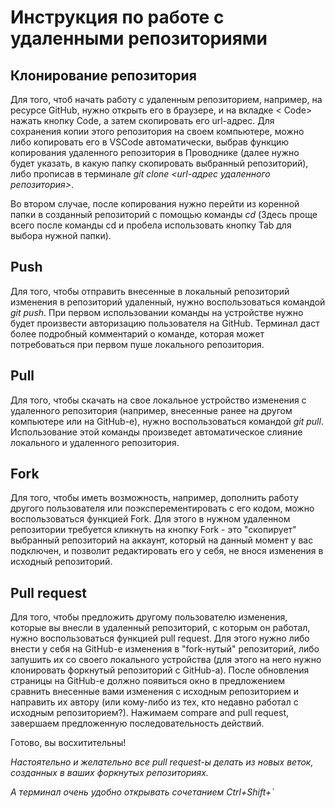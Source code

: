 # Инструкция по работе с удаленными репозиториями

## Клонирование репозитория

Для того, чтоб начать работу с удаленным репозиторием, например, на ресурсе GitHub, нужно открыть его в браузере, и на вкладке < Code> нажать кнопку Code, а затем скопировать его url-адрес. Для сохранения копии этого репозитория на своем компьютере, можно либо копировать его в VSCode автоматически, выбрав функцию копирования удаленного репозитория в Проводнике (далее нужно будет указать, в какую папку скопировать выбранный репозиторий), либо прописав в терминале *git clone <url-адрес удаленного репозитория>*.

Во втором случае, после копирования нужно перейти из коренной папки в созданный репозиторий с помощью команды *cd* (Здесь проще всего после команды cd и пробела использовать кнопку Tab для выбора нужной папки).

## Push

 Для того, чтобы отправить внесенные в локальный репозиторий изменения в репозиторий удаленный, нужно воспользоваться командой *git push*. При первом использовании команды на устройстве нужно будет произвести авторизацию пользователя на GitHub. Терминал даст более подробный комментарий о команде, которая может потребоваться при первом пуше локального репозитория.

## Pull

Для того, чтобы скачать на свое локальное устройство изменения с удаленного репозитория (например, внесенные ранее на другом компьютере или на GitHub-е), нужно воспользоваться командой *git pull*. Использование этой команды произведет автоматическое слияние локального и удаленного репозитория.

## Fork

Для того, чтобы иметь возможность, например, дополнить работу другого пользователя или поэксперементировать с его кодом, можно воспользоваться функцией Fork. Для этого в нужном удаленном репозитории требуется кликнуть на кнопку Fork - это "скопирует" выбранный репозиторий на аккаунт, который на данный момент у вас подключен, и позволит редактировать его у себя, не внося изменения в исходный репозиторий.

## Pull request

Для того, чтобы предложить другому пользователю изменения, которые вы внесли в удаленный репозиторий, с которым он работал, нужно воспользоваться функцией pull request. Для этого нужно либо внести у себя на GitHub-е изменения в "fork-нутый" репозиторий, либо запушить их со своего локального устройства (для этого на него нужно клонировать форкнутый репозиторий с GitHub-a). После обновления страницы на GitHub-e должно появиться окно в предложением сравнить внесенные вами изменения с исходным репозиторием и направить их автору (или кому-либо из тех, кто недавно работал с исходным репозиторием?). Нажимаем compare and pull request, завершаем предложенную последовательность действий. 

Готово, вы восхитительны!

*Настоятельно и желательно все pull request-ы делать из новых веток, созданных в ваших форкнутых  репозиториях.* 

*А терминал очень удобно открывать сочетанием Ctrl+Shift+`*